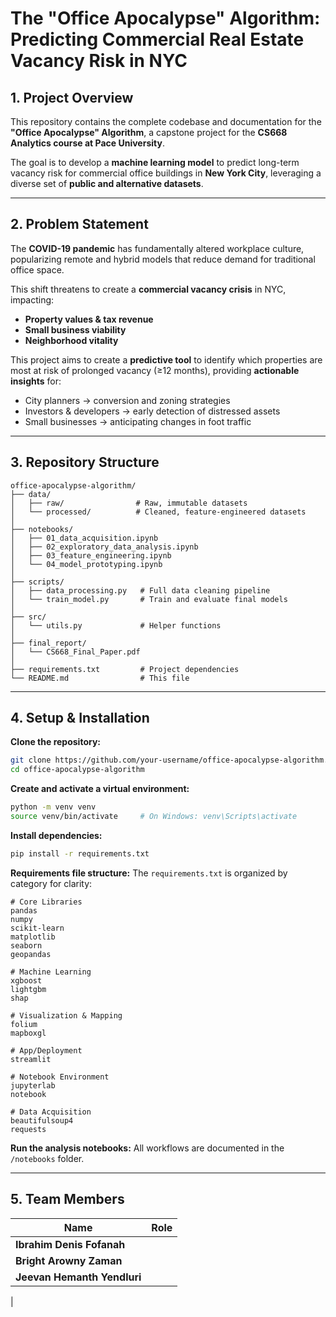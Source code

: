 # The "Office Apocalypse" Algorithm: Predicting Commercial Real Estate Vacancy Risk in NYC

## 1. Project Overview
This repository contains the complete codebase and documentation for the **"Office Apocalypse" Algorithm**, a capstone project for the **CS668 Analytics course at Pace University**.

The goal is to develop a **machine learning model** to predict long-term vacancy risk for commercial office buildings in **New York City**, leveraging a diverse set of **public and alternative datasets**.

---

## 2. Problem Statement
The **COVID-19 pandemic** has fundamentally altered workplace culture, popularizing remote and hybrid models that reduce demand for traditional office space.

This shift threatens to create a **commercial vacancy crisis** in NYC, impacting:
- **Property values & tax revenue**
- **Small business viability**
- **Neighborhood vitality**

This project aims to create a **predictive tool** to identify which properties are most at risk of prolonged vacancy (≥12 months), providing **actionable insights** for:
- City planners → conversion and zoning strategies
- Investors & developers → early detection of distressed assets
- Small businesses → anticipating changes in foot traffic

---

## 3. Repository Structure
```
office-apocalypse-algorithm/
├── data/
│   ├── raw/                # Raw, immutable datasets
│   └── processed/          # Cleaned, feature-engineered datasets
│
├── notebooks/
│   ├── 01_data_acquisition.ipynb
│   ├── 02_exploratory_data_analysis.ipynb
│   ├── 03_feature_engineering.ipynb
│   └── 04_model_prototyping.ipynb
│
├── scripts/
│   ├── data_processing.py   # Full data cleaning pipeline
│   └── train_model.py       # Train and evaluate final models
│
├── src/
│   └── utils.py             # Helper functions
│
├── final_report/
│   └── CS668_Final_Paper.pdf
│
├── requirements.txt         # Project dependencies
└── README.md                # This file
```

---

## 4. Setup & Installation

**Clone the repository:**
```bash
git clone https://github.com/your-username/office-apocalypse-algorithm.git
cd office-apocalypse-algorithm
```

**Create and activate a virtual environment:**
```bash
python -m venv venv
source venv/bin/activate     # On Windows: venv\Scripts\activate
```


**Install dependencies:**
```bash
pip install -r requirements.txt
```

**Requirements file structure:**
The `requirements.txt` is organized by category for clarity:

```
# Core Libraries
pandas
numpy
scikit-learn
matplotlib
seaborn
geopandas

# Machine Learning
xgboost
lightgbm
shap

# Visualization & Mapping
folium
mapboxgl

# App/Deployment
streamlit

# Notebook Environment
jupyterlab
notebook

# Data Acquisition
beautifulsoup4
requests
```

**Run the analysis notebooks:**
All workflows are documented in the `/notebooks` folder.

---

## 5. Team Members
| Name                    | Role                          |
|-------------------------|-------------------------------|
| **Ibrahim Denis Fofanah** |  |
| **Bright Arowny Zaman**   |                      |
| **Jeevan Hemanth Yendluri** |                  |
|
